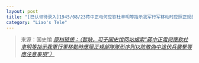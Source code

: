 ```yaml
---
layout: post
title: "[已认领待录入]1945/08/23蒋中正电何应钦杜聿明等指示我军行军移动时应照正规部队队形序列以防敌伪中途伏兵袭击等应注意事项"
category: "Liao's Tele"
---
```



> 来源：国史馆 [*原档链接：（暂缺，可于国史馆网站搜索“蔣中正電何應欽杜聿明等指示我軍行軍移動時應照正規部隊隊形序列以防敵偽中途伏兵襲擊等應注意事項“）*]()

